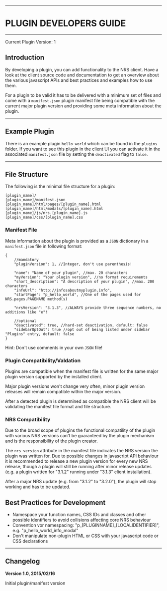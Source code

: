----
# PLUGIN DEVELOPERS GUIDE #

----
Current Plugin Version: 1

## Introduction ##

By developing a plugin, you can add functionality to the NRS client. Have
a look at the client source code and documentation to get an overview
about the various javascript APIs and best practices and examples how to
use them.

For a plugin to be valid it has to be delivered with a minimum set of files
and come with a ``manifest.json`` plugin manifest file being compatible with
the current major plugin version and providing some meta information about
the plugin. 

----
## Example Plugin ##

There is an example plugin ``hello_world`` which can be found in the ``plugins``
folder. If you want to see this plugin in the client UI you can activate it
in the associated ``manifest.json`` file by setting the ``deactivated`` flag to ``false``.

----
## File Structure ###

The following is the minimal file structure for a plugin:

```
[plugin_name]/
[plugin_name]/manifest.json
[plugin_name]/html/pages/[plugin_name].html
[plugin_name]/html/modals/[plugin_name].html
[plugin_name]/js/nrs.[plugin_name].js
[plugin_name]/css/[plugin_name].css
```

### Manifest File ###

Meta information about the plugin is provided as a ``JSON`` dictionary in a
``manifest.json`` file in following format:

```
{
    //mandatory
    "pluginVersion": 1, //Integer, don't use parenthesis!
    
    "name": "Name of your plugin", //max. 20 characters
    "myVersion": "Your plugin version", //no format requirements
    "short_description": "A description of your plugin", //max. 200 characters
    "infoUrl": "http://infosaboutmyplugin.info",
    "startPage": "p_hello_world", //One of the pages used for NRS.pages.PAGENAME method(s)

    "nrsVersion": "3.1.3", //ALWAYS provide three sequence numbers, no additions like "e"!

    //optional
    "deactivated": true, //hard-set deactivation, default: false
    "sidebarOptOut": true //opt out of being listed under sidebar "Plugins" entry, default: false
}
```

Hint: Don't use comments in your own ``JSON`` file!

### Plugin Compatibility/Valdation ###

Plugins are compatible when the manifest file is written for the same
major plugin version supported by the installed client.

Major plugin versions won't change very often, minor plugin version releases will
remain compatible within the major version.

After a detected plugin is determined as compatible the NRS client will be validating the
manifest file format and file structure.

### NRS Compatibility ###

Due to the broad scope of plugins the functional compatility of the plugin 
with various NRS versions can't be guaranteed by the plugin mechanism 
and is the responsibility of the plugin creator.

The ``nrs_version`` attribute in the manifest file indicates the NRS version
the plugin was written for. Due to possible changes in javascript API behaviour
it is recommended to release a new plugin version for every new NRS release,
though a plugin will still be running after minor release updates (e.g. a
plugin written for "3.1.2" running under "3.1.3" client installation).

After a major NRS update (e.g. from "3.1.2" to "3.2.0"), the plugin will stop
working and has to be updated.

## Best Practices for Development ##

- Namespace your function names, CSS IDs and classes and other possible
identifiers to avoid collisions affecting core NRS behaviour
- Convention vor namespacing: "p_[PLUGINNAME]_[LOCALIDENTIFIER]", e.g.
"p_hello_world_info_modal"
- Don't manipulate non-plugin HTML or CSS with your javascript code or CSS
declarations

----
## Changelog ##

**Version 1.0, 2015/02/16**

Initial plugin/manifest version









